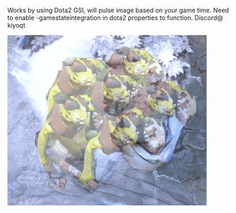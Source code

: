Works by using Dota2 GSI, will pulse image based on your game time. 
Need to enable -gamestateintegration in dota2 properties to function.
Discord@ kiyoqt

![](https://github.com/Kiyogitpy/Dota2Overlay/blob/main/readmegif.gif)
